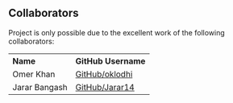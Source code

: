 ## Collaborators

Project is only possible due to the excellent work of the following collaborators:


<table><tbody>
<tr><th align="left">Name</th><th align="left">GitHub Username</a></th></tr>
<tr><td>Omer Khan<td><a href="https://github.com/oklodhi">GitHub/oklodhi</a></td></tr>
<tr><td>Jarar Bangash<td><a href="https://github.com/jarar14">GitHub/Jarar14</a></td></tr>
</tbody></table>
